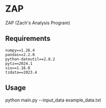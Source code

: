 # ZAP

ZAP (Zach's Analysis Program)

## Requirements
```
numpy==1.26.4
pandas==2.2.0
python-dateutil==2.8.2
pytz==2024.1
six==1.16.0
tzdata==2023.4
```

## Usage

python main.py --input_data example_data.txt

